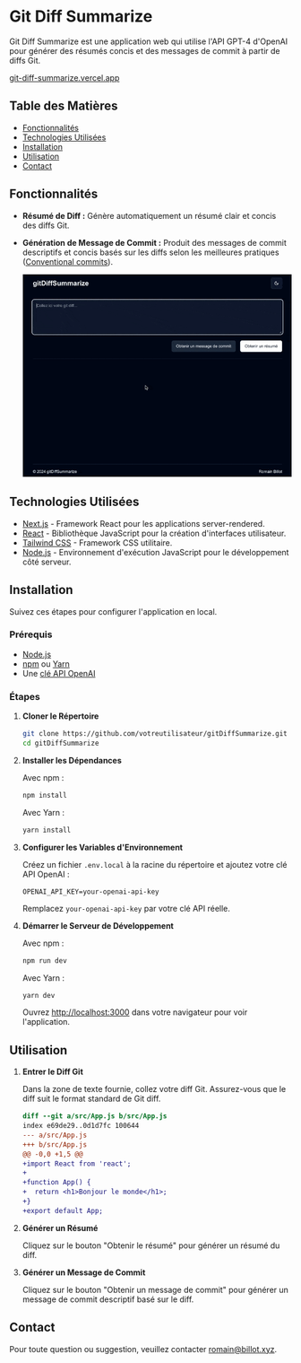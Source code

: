 # Git Diff Summarize

Git Diff Summarize est une application web qui utilise l'API GPT-4 d'OpenAI pour générer des résumés concis et des
messages de commit à partir de diffs Git.

[git-diff-summarize.vercel.app](git-diff-summarize.vercel.app)

## Table des Matières

- [Fonctionnalités](#fonctionnalités)
- [Technologies Utilisées](#technologies-utilisées)
- [Installation](#installation)
- [Utilisation](#utilisation)
- [Contact](#contact)

## Fonctionnalités

- **Résumé de Diff :** Génère automatiquement un résumé clair et concis des diffs Git.
- **Génération de Message de Commit :** Produit des messages de commit descriptifs et concis basés sur les diffs
  selon les meilleures pratiques ([Conventional commits](https://www.conventionalcommits.org/en/v1.0.0/)).

   ![Exemple d'utilisation](https://github.com/eigarom/gitDiffSummarize/blob/main/doc/use-cases.gif)

## Technologies Utilisées

- [Next.js](https://nextjs.org/) - Framework React pour les applications server-rendered.
- [React](https://reactjs.org/) - Bibliothèque JavaScript pour la création d'interfaces utilisateur.
- [Tailwind CSS](https://tailwindcss.com/) - Framework CSS utilitaire.
- [Node.js](https://nodejs.org/) - Environnement d'exécution JavaScript pour le développement côté serveur.

## Installation

Suivez ces étapes pour configurer l'application en local.

### Prérequis

- [Node.js](https://nodejs.org)
- [npm](https://www.npmjs.com) ou [Yarn](https://yarnpkg.com)
- Une [clé API OpenAI](https://platform.openai.com/account/api-keys)

### Étapes

1. **Cloner le Répertoire**

   ```bash
   git clone https://github.com/votreutilisateur/gitDiffSummarize.git
   cd gitDiffSummarize
   ```

2. **Installer les Dépendances**

   Avec npm :

   ```bash
   npm install
   ```

   Avec Yarn :

   ```bash
   yarn install
   ```

3. **Configurer les Variables d'Environnement**

   Créez un fichier `.env.local` à la racine du répertoire et ajoutez votre clé API OpenAI :

   ```env
   OPENAI_API_KEY=your-openai-api-key
   ```

   Remplacez `your-openai-api-key` par votre clé API réelle.

4. **Démarrer le Serveur de Développement**

   Avec npm :

   ```bash
   npm run dev
   ```

   Avec Yarn :

   ```bash
   yarn dev
   ```

   Ouvrez [http://localhost:3000](http://localhost:3000) dans votre navigateur pour voir l'application.

## Utilisation

1. **Entrer le Diff Git**

   Dans la zone de texte fournie, collez votre diff Git. Assurez-vous que le diff suit le format standard de Git diff.

   ```diff
   diff --git a/src/App.js b/src/App.js
   index e69de29..0d1d7fc 100644
   --- a/src/App.js
   +++ b/src/App.js
   @@ -0,0 +1,5 @@
   +import React from 'react';
   +
   +function App() {
   +  return <h1>Bonjour le monde</h1>;
   +}
   +export default App;
   ```

2. **Générer un Résumé**

   Cliquez sur le bouton "Obtenir le résumé" pour générer un résumé du diff.

3. **Générer un Message de Commit**

   Cliquez sur le bouton "Obtenir un message de commit" pour générer un message de commit descriptif basé sur le diff.

## Contact

Pour toute question ou suggestion, veuillez contacter [romain@billot.xyz](mailto:romain@billot.xyz).
